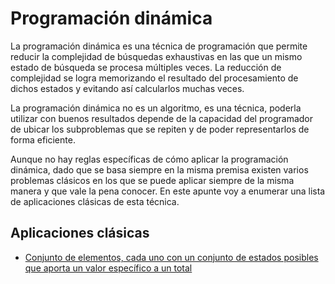 # Programación dinámica

La programación dinámica es una técnica de programación que permite reducir la complejidad de búsquedas exhaustivas en las que un mismo estado de búsqueda se procesa múltiples veces.  La reducción de complejidad se logra memorizando el resultado del procesamiento de dichos estados y evitando así calcularlos muchas veces.

La programación dinámica no es un algoritmo, es una técnica, poderla utilizar con buenos resultados depende de la capacidad del programador de ubicar los subproblemas que se repiten y de poder representarlos de forma eficiente. 

Aunque no hay reglas específicas de cómo aplicar la programación dinámica, dado que se basa siempre en la misma premisa existen varios problemas clásicos en los que se puede aplicar siempre de la misma manera y que vale la pena conocer.  En este apunte voy a enumerar una lista de aplicaciones clásicas de esta técnica.

## Aplicaciones clásicas

* [Conjunto de elementos, cada uno con un conjunto de estados posibles que aporta un valor específico a un total](./dp_elementos_estados_total.md)
